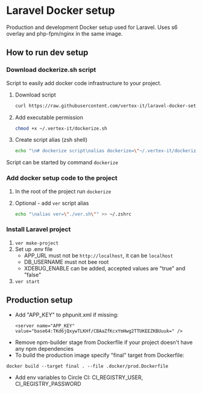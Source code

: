 # Laravel Docker setup 

Production and development Docker setup used for Laravel.
Uses s6 overlay and php-fpm/nginx in the same image.

## How to run dev setup

### Download dockerize.sh script

Script to easily add docker code infrastructure to your project.

1. Download script

   ```bash
   curl https://raw.githubusercontent.com/vertex-it/laravel-docker-setup/master/dockerize.sh?token=AE4YUUJDNRF7UGMIAYZ6XOLBWNPN2 --output ~/.vertex-it/dockerize.sh --create-dirs
   ```

2. Add executable permission

   ```bash
   chmod +x ~/.vertex-it/dockerize.sh
   ```

3. Create script alias (zsh shell)

   ```bash
   echo "\n# dockerize script\nalias dockerize=\"~/.vertex-it/dockerize.sh\"" >> ~/.zshrc
   ```

Script can be started by command `dockerize`

### Add docker setup code to the project

1. In the root of the project run `dockerize`

2. Optional - add `ver` script alias

   ```bash
   echo "\nalias ver=\"./ver.sh\"" >> ~/.zshrc
   ```

### Install Laravel project

1. `ver make-project`
2. Set up .env file
    - APP_URL must not be `http://localhost`, it can be `localhost`
    - DB_USERNAME must not bee root
    - XDEBUG_ENABLE can be added, accepted values are "true" and "false"
3. `ver start`


## Production setup

- Add "APP_KEY" to phpunit.xml if missing:
   ```
  <server name="APP_KEY" value="base64:TKd6jQxywTLKHf/CBAaZfKcxYmHwg2TTUKEEZKBUuuk=" />
  ```
- Remove npm-builder stage from Dockerfile if your project doesn't have any npm dependencies
- To build the production image specify "final" target from Dockerfile:
```
docker build --target final . --file .docker/prod.Dockerfile
```
- Add env variables to Circle CI: CI_REGISTRY_USER, CI_REGISTRY_PASSWORD
